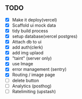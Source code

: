 ## TODO

- [x] Make it deploy(vercel)
- [x] Scaffold ui mock data
- [x] tidy build process
- [x] setup database(vercel postgres)
- [x] Attach db to ui
- [x] add auth(clerk)
- [x] add img uplaod
- [x] "taint" (server only)
- [x] use Image
- [x] error management (sentry)
- [x] Routing / image page
- [ ] delete button
- [ ] Analytics (posthog)
- [ ] Ratelimiting (upstash)
